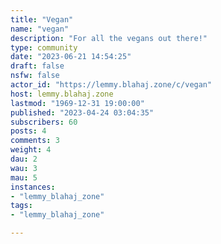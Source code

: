 ```yaml
---
title: "Vegan" 
name: "vegan"
description: "For all the vegans out there!"
type: community
date: "2023-06-21 14:54:25"
draft: false
nsfw: false
actor_id: "https://lemmy.blahaj.zone/c/vegan"
host: lemmy.blahaj.zone
lastmod: "1969-12-31 19:00:00"
published: "2023-04-24 03:04:35"
subscribers: 60
posts: 4
comments: 3
weight: 4
dau: 2
wau: 3
mau: 5
instances:
- "lemmy_blahaj_zone"
tags: 
- "lemmy_blahaj_zone"

---
```

